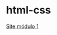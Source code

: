 # html-css

<a href="https://marcospeterson.github.io/html-css/html_s/Modulo_1/index.html">Site módulo 1</a>


